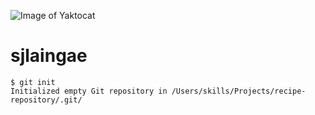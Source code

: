 ![Image of Yaktocat](https://octodex.github.com/images/yaktocat.png)
# sjlaingae
```
$ git init
Initialized empty Git repository in /Users/skills/Projects/recipe-repository/.git/
```

